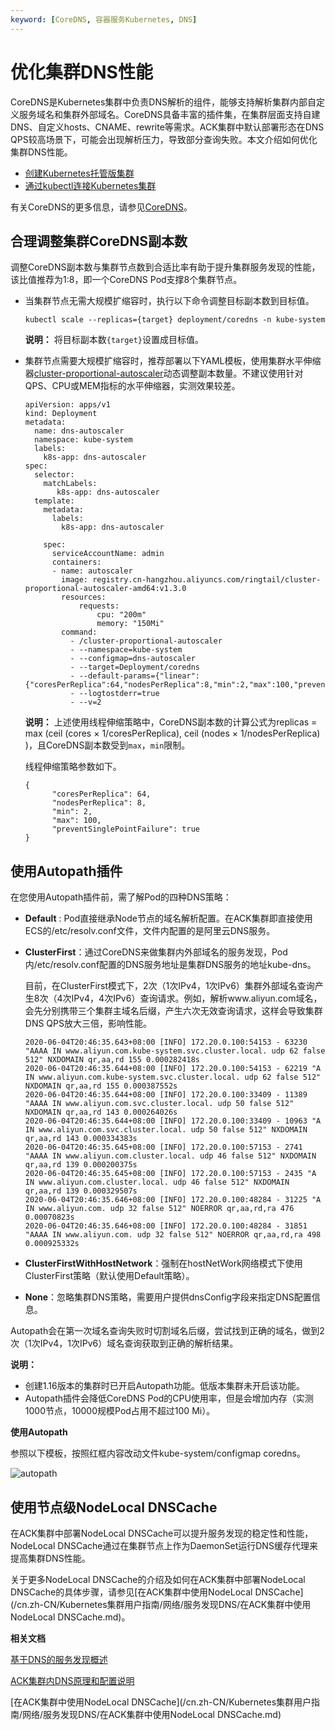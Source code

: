 ```yaml
---
keyword: [CoreDNS, 容器服务Kubernetes, DNS]
---
```


# 优化集群DNS性能

CoreDNS是Kubernetes集群中负责DNS解析的组件，能够支持解析集群内部自定义服务域名和集群外部域名。CoreDNS具备丰富的插件集，在集群层面支持自建DNS、自定义hosts、CNAME、rewrite等需求。ACK集群中默认部署形态在DNS QPS较高场景下，可能会出现解析压力，导致部分查询失败。本文介绍如何优化集群DNS性能。

-   [创建Kubernetes托管版集群](/cn.zh-CN/Kubernetes集群用户指南/集群/创建集群/创建Kubernetes托管版集群.md)
-   [通过kubectl连接Kubernetes集群](/cn.zh-CN/Kubernetes集群用户指南/集群/连接集群/通过kubectl连接Kubernetes集群.md)

有关CoreDNS的更多信息，请参见[CoreDNS](https://coredns.io/)。

## 合理调整集群CoreDNS副本数

调整CoreDNS副本数与集群节点数到合适比率有助于提升集群服务发现的性能，该比值推荐为1:8，即一个CoreDNS Pod支撑8个集群节点。

-   当集群节点无需大规模扩缩容时，执行以下命令调整目标副本数到目标值。

    ```
    kubectl scale --replicas={target} deployment/coredns -n kube-system
    ```

    **说明：** 将目标副本数`{target}`设置成目标值。

-   集群节点需要大规模扩缩容时，推荐部署以下YAML模板，使用集群水平伸缩器[cluster-proportional-autoscaler](https://github.com/kubernetes-sigs/cluster-proportional-autoscaler)动态调整副本数量。不建议使用针对QPS、CPU或MEM指标的水平伸缩器，实测效果较差。

    ```
    apiVersion: apps/v1
    kind: Deployment
    metadata:
      name: dns-autoscaler
      namespace: kube-system
      labels:
        k8s-app: dns-autoscaler
    spec:
      selector:
        matchLabels:
           k8s-app: dns-autoscaler
      template:
        metadata:
          labels:
            k8s-app: dns-autoscaler
    
        spec:
          serviceAccountName: admin
          containers:
          - name: autoscaler
            image: registry.cn-hangzhou.aliyuncs.com/ringtail/cluster-proportional-autoscaler-amd64:v1.3.0
            resources:
                requests:
                    cpu: "200m"
                    memory: "150Mi"
            command:
              - /cluster-proportional-autoscaler
              - --namespace=kube-system
              - --configmap=dns-autoscaler
              - --target=Deployment/coredns
              - --default-params={"linear":{"coresPerReplica":64,"nodesPerReplica":8,"min":2,"max":100,"preventSinglePointFailure":true}}
              - --logtostderr=true
              - --v=2
    ```

    **说明：** 上述使用线程伸缩策略中，CoreDNS副本数的计算公式为replicas = max \(ceil \(cores × 1/coresPerReplica\), ceil \(nodes × 1/nodesPerReplica\) \)，且CoreDNS副本数受到`max`，`min`限制。

    线程伸缩策略参数如下。

    ```
    {
          "coresPerReplica": 64,
          "nodesPerReplica": 8,
          "min": 2,
          "max": 100,
          "preventSinglePointFailure": true
    }
    ```


## 使用Autopath插件

在您使用Autopath插件前，需了解Pod的四种DNS策略：

-   **Default** : Pod直接继承Node节点的域名解析配置。在ACK集群即直接使用ECS的/etc/resolv.conf文件，文件内配置的是阿里云DNS服务。
-   **ClusterFirst**：通过CoreDNS来做集群内外部域名的服务发现，Pod内/etc/resolv.conf配置的DNS服务地址是集群DNS服务的地址kube-dns。

    目前，在ClusterFirst模式下，2次（1次IPv4，1次IPv6）集群外部域名查询产生8次（4次IPv4，4次IPv6）查询请求。例如，解析www.aliyun.com域名，会先分别携带三个集群主域名后缀，产生六次无效查询请求，这样会导致集群DNS QPS放大三倍，影响性能。

    ```
    2020-06-04T20:46:35.643+08:00 [INFO] 172.20.0.100:54153 - 63230 "AAAA IN www.aliyun.com.kube-system.svc.cluster.local. udp 62 false 512" NXDOMAIN qr,aa,rd 155 0.000282418s
    2020-06-04T20:46:35.644+08:00 [INFO] 172.20.0.100:54153 - 62219 "A IN www.aliyun.com.kube-system.svc.cluster.local. udp 62 false 512" NXDOMAIN qr,aa,rd 155 0.000387552s
    2020-06-04T20:46:35.644+08:00 [INFO] 172.20.0.100:33409 - 11389 "AAAA IN www.aliyun.com.svc.cluster.local. udp 50 false 512" NXDOMAIN qr,aa,rd 143 0.000264026s
    2020-06-04T20:46:35.644+08:00 [INFO] 172.20.0.100:33409 - 10963 "A IN www.aliyun.com.svc.cluster.local. udp 50 false 512" NXDOMAIN qr,aa,rd 143 0.000334383s
    2020-06-04T20:46:35.645+08:00 [INFO] 172.20.0.100:57153 - 2741 "AAAA IN www.aliyun.com.cluster.local. udp 46 false 512" NXDOMAIN qr,aa,rd 139 0.000200375s
    2020-06-04T20:46:35.645+08:00 [INFO] 172.20.0.100:57153 - 2435 "A IN www.aliyun.com.cluster.local. udp 46 false 512" NXDOMAIN qr,aa,rd 139 0.000329507s
    2020-06-04T20:46:35.646+08:00 [INFO] 172.20.0.100:48284 - 31225 "A IN www.aliyun.com. udp 32 false 512" NOERROR qr,aa,rd,ra 476 0.00070823s
    2020-06-04T20:46:35.646+08:00 [INFO] 172.20.0.100:48284 - 31851 "AAAA IN www.aliyun.com. udp 32 false 512" NOERROR qr,aa,rd,ra 498 0.000925332s
    ```

-   **ClusterFirstWithHostNetwork**：强制在hostNetWork网络模式下使用ClusterFirst策略（默认使用Default策略）。
-   **None**：忽略集群DNS策略，需要用户提供dnsConfig字段来指定DNS配置信息。

Autopath会在第一次域名查询失败时切割域名后缀，尝试找到正确的域名，做到2次（1次IPv4，1次IPv6）域名查询获取到正确的解析结果。

**说明：**

-   创建1.16版本的集群时已开启Autopath功能。低版本集群未开启该功能。
-   Autopath插件会降低CoreDNS Pod的CPU使用率，但是会增加内存（实测1000节点，10000规模Pod占用不超过100 Mi）。

**使用Autopath**

参照以下模板，按照红框内容改动文件kube-system/configmap coredns。

![autopath](https://static-aliyun-doc.oss-accelerate.aliyuncs.com/assets/img/zh-CN/6795659951/p129419.png)

## 使用节点级NodeLocal DNSCache

在ACK集群中部署NodeLocal DNSCache可以提升服务发现的稳定性和性能，NodeLocal DNSCache通过在集群节点上作为DaemonSet运行DNS缓存代理来提高集群DNS性能。

关于更多NodeLocal DNSCache的介绍及如何在ACK集群中部署NodeLocal DNSCache的具体步骤，请参见[在ACK集群中使用NodeLocal DNSCache](/cn.zh-CN/Kubernetes集群用户指南/网络/服务发现DNS/在ACK集群中使用NodeLocal DNSCache.md)。

**相关文档**  


[基于DNS的服务发现概述](/cn.zh-CN/Kubernetes集群用户指南/网络/服务发现DNS/基于DNS的服务发现概述.md)

[ACK集群内DNS原理和配置说明](/cn.zh-CN/Kubernetes集群用户指南/网络/服务发现DNS/ACK集群内DNS原理和配置说明.md)

[在ACK集群中使用NodeLocal DNSCache](/cn.zh-CN/Kubernetes集群用户指南/网络/服务发现DNS/在ACK集群中使用NodeLocal DNSCache.md)

